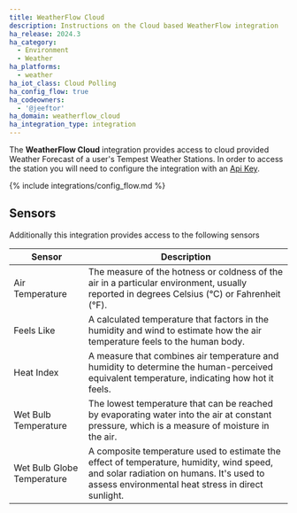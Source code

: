 ```yaml
---
title: WeatherFlow Cloud
description: Instructions on the Cloud based WeatherFlow integration
ha_release: 2024.3
ha_category:
  - Environment
  - Weather
ha_platforms:
  - weather
ha_iot_class: Cloud Polling
ha_config_flow: true
ha_codeowners:
  - '@jeeftor'
ha_domain: weatherflow_cloud
ha_integration_type: integration
---
```


The **WeatherFlow Cloud** integration provides access to cloud provided Weather Forecast of a user's Tempest Weather Stations. In order to access the station you will need to configure the integration with an [Api Key](https://weatherflow.github.io/Tempest/api/).

{% include integrations/config_flow.md %}


## Sensors

Additionally this integration provides access to the following sensors

| Sensor                        | Description                                                                                   |
|-----------------------------|-----------------------------------------------------------------------------------------------|
| Air Temperature             | The measure of the hotness or coldness of the air in a particular environment, usually reported in degrees Celsius (°C) or Fahrenheit (°F). |
| Feels Like                  | A calculated temperature that factors in the humidity and wind to estimate how the air temperature feels to the human body. |
| Heat Index                  | A measure that combines air temperature and humidity to determine the human-perceived equivalent temperature, indicating how hot it feels. |
| Wet Bulb Temperature        | The lowest temperature that can be reached by evaporating water into the air at constant pressure, which is a measure of moisture in the air. |
| Wet Bulb Globe Temperature | A composite temperature used to estimate the effect of temperature, humidity, wind speed, and solar radiation on humans. It's used to assess environmental heat stress in direct sunlight. |
